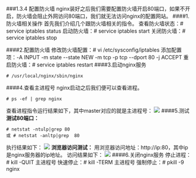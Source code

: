 ###1.3.4 配置防火墙
nginx装好之后我们需要配置防火墙开启80端口，如果不开启，防火墙会阻止外网访问80端口，我们就无法访问nginx的配置网站。
####1.防火墙相关操作
首先我们介绍几个跟防火墙相关的指令。
查看防火墙状态：# service iptables status
启动防火墙：# service iptables start
关闭防火墙：# service iptables stop

####2.配置防火墙
修改防火墙配置：# vi /etc/sysconfig/iptables 
添加配置项：-A INPUT -m state --state NEW -m tcp -p tcp --dport 80 -j ACCEPT 
重启防火墙：# service iptables restart 
####3.启动nginx服务
```
# /usr/local/nginx/sbin/nginx
```
####4.查看主进程号
nginx启动之后我们便可以查看进程。
```
# ps -ef | grep nginx
```
查看进程指令运行结果如下，其中master对应的就是主进程号：
![](/assets/QQ图片20180119165956.png)
####5.测试
**测试80端口：**
```
# netstat -ntulp|grep 80
或 # netstat -anltp|grep  80
```
执行结果如下：
![](/assets/微信截图_20180123100114.png)
**浏览器访问测试：**
用浏览器访问地址：http://ip:80，其中ip是nginx服务器的ip地址。
访问结果如下：
![](/assets/微信截图_20180123100931.png)
####6.关闭nginx服务
停止进程：# kill -QUIT 主进程号
快速停止：# kill -TERM 主进程号
强制停止：# pkill -9 nginx